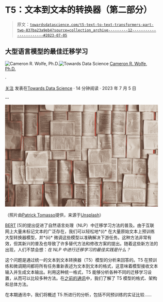 # T5：文本到文本的转换器（第二部分）

> 原文：[`towardsdatascience.com/t5-text-to-text-transformers-part-two-837ba23a9eb4?source=collection_archive---------12-----------------------#2023-07-05`](https://towardsdatascience.com/t5-text-to-text-transformers-part-two-837ba23a9eb4?source=collection_archive---------12-----------------------#2023-07-05)

## 大型语言模型的最佳迁移学习

[](https://wolfecameron.medium.com/?source=post_page-----837ba23a9eb4--------------------------------)![Cameron R. Wolfe, Ph.D.](https://wolfecameron.medium.com/?source=post_page-----837ba23a9eb4--------------------------------)[](https://towardsdatascience.com/?source=post_page-----837ba23a9eb4--------------------------------)![Towards Data Science](https://towardsdatascience.com/?source=post_page-----837ba23a9eb4--------------------------------) [Cameron R. Wolfe, Ph.D.](https://wolfecameron.medium.com/?source=post_page-----837ba23a9eb4--------------------------------)

·

[关注](https://medium.com/m/signin?actionUrl=https%3A%2F%2Fmedium.com%2F_%2Fsubscribe%2Fuser%2F28aa6026c553&operation=register&redirect=https%3A%2F%2Ftowardsdatascience.com%2Ft5-text-to-text-transformers-part-two-837ba23a9eb4&user=Cameron+R.+Wolfe%2C+Ph.D.&userId=28aa6026c553&source=post_page-28aa6026c553----837ba23a9eb4---------------------post_header-----------) 发表在[Towards Data Science](https://towardsdatascience.com/?source=post_page-----837ba23a9eb4--------------------------------) · 14 分钟阅读 · 2023 年 7 月 5 日 [](https://medium.com/m/signin?actionUrl=https%3A%2F%2Fmedium.com%2F_%2Fvote%2Ftowards-data-science%2F837ba23a9eb4&operation=register&redirect=https%3A%2F%2Ftowardsdatascience.com%2Ft5-text-to-text-transformers-part-two-837ba23a9eb4&user=Cameron+R.+Wolfe%2C+Ph.D.&userId=28aa6026c553&source=-----837ba23a9eb4---------------------clap_footer-----------)

--

[](https://medium.com/m/signin?actionUrl=https%3A%2F%2Fmedium.com%2F_%2Fbookmark%2Fp%2F837ba23a9eb4&operation=register&redirect=https%3A%2F%2Ftowardsdatascience.com%2Ft5-text-to-text-transformers-part-two-837ba23a9eb4&source=-----837ba23a9eb4---------------------bookmark_footer-----------)![](img/16eb0b06a8e38a4121e6c959124618c5.png)

（照片由[Patrick Tomasso](https://unsplash.com/@impatrickt?utm_source=unsplash&utm_medium=referral&utm_content=creditCopyText)提供，来源于[Unsplash](https://unsplash.com/s/photos/text?utm_source=unsplash&utm_medium=referral&utm_content=creditCopyText)）

[BERT](https://cameronrwolfe.substack.com/p/language-understanding-with-bert) [5]的提出促进了自然语言处理（NLP）中迁移学习方法的普及。由于互联网上大量未标记文本的广泛存在，我们可以轻松地*(i)* 在大量原始文本上预训练大型转换器模型，并*(ii)* 微调这些模型以准确解决下游任务。这种方法非常有效，但其新兴的普及也导致了许多替代方法和修改方案的提出。随着这些新方法的出现，人们不禁会想：*在 NLP 中进行迁移学习的最佳实践是什么？*

这个问题是通过统一的文本到文本转换器（T5）模型的分析来回答的。T5 在预训练和微调期间都将所有任务重新表述为文本到文本的格式，这意味着模型接收文本输入并生成文本输出。利用这种统一格式，T5 能够分析各种不同的迁移学习设置，从而可以比较多种方法。在[之前的通讯](https://cameronrwolfe.substack.com/p/t5-text-to-text-transformers-part)中，我们了解了 T5 模型的格式、架构和总体方法。

在本期通讯中，我们将概述 T5 所进行的分析，包括不同预训练的实证比较……
